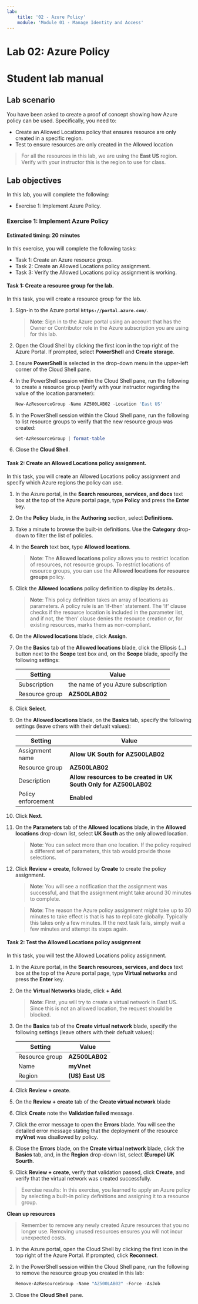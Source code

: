 ```yaml
---
lab:
    title: '02 - Azure Policy'
    module: 'Module 01 - Manage Identity and Access'
---
```


# Lab 02: Azure Policy
# Student lab manual

## Lab scenario

You have been asked to create a proof of concept showing how Azure policy can be used. Specifically, you need to:

- Create an Allowed Locations policy that ensures resource are only created in a specific region.
- Test to ensure resources are only created in the Allowed location

> For all the resources in this lab, we are using the **East US** region. Verify with your instructor this is the region to use for class. 

## Lab objectives

In this lab, you will complete the following:

- Exercise 1: Implement Azure Policy. 

### Exercise 1: Implement Azure Policy

#### Estimated timing: 20 minutes

In this exercise, you will complete the following tasks:

- Task 1: Create an Azure resource group. 
- Task 2: Create an Allowed Locations policy assignment.
- Task 3: Verify the Allowed Locations policy assignment is working. 

#### Task 1: Create a resource group for the lab. 

In this task, you will create a resource group for the lab. 

1. Sign-in to the Azure portal **`https://portal.azure.com/`**.

    >**Note**: Sign in to the Azure portal using an account that has the Owner or Contributor role in the Azure subscription you are using for this lab.

1. Open the Cloud Shell by clicking the first icon in the top right of the Azure Portal. If prompted, select **PowerShell** and **Create storage**.

1. Ensure **PowerShell** is selected in the drop-down menu in the upper-left corner of the Cloud Shell pane.

1. In the PowerShell session within the Cloud Shell pane, run the following to create a resource group (verify with your instructor regarding the value of the location parameter):

    ```powershell
    New-AzResourceGroup -Name AZ500LAB02 -Location 'East US'
    ```

1. In the PowerShell session within the Cloud Shell pane, run the following to list resource groups to verify that the new resource group was created:

    ```powershell
    Get-AzResourceGroup | format-table
    ```

1. Close the **Cloud Shell**.

#### Task 2: Create an Allowed Locations policy assignment.

In this task, you will create an Allowed Locations policy assignment and specify which Azure regions the policy can use. 

1. In the Azure portal, in the **Search resources, services, and docs** text box at the top of the Azure portal page, type **Policy** and press the **Enter** key.

1. On the **Policy** blade, in the **Authoring** section, select **Definitions**.

1. Take a minute to browse the built-in definitions. Use the **Category** drop-down to filter the list of policies.

1. In the **Search** text box, type **Allowed locations**. 

   >**Note**: The **Allowed locations** policy allows you to restrict location of resources, not resource groups. To restrict locations of resource groups, you can use the **Allowed locations for resource groups** policy.

1. Click the **Allowed locations** policy definition to display its details.. 

   >**Note**: This policy definition takes an array of locations as parameters. A policy rule is an ‘if-then’ statement. The ‘if’ clause checks if the resource location is included in the parameter list, and if not, the ‘then’ clause denies the resource creation or, for existing resources, marks them as non-compliant.

1. On the **Allowed locations** blade, click **Assign**.

1. On the **Basics** tab of the **Allowed locations** blade, click the Ellipsis (...) button next to the **Scope** text box and, on the **Scope** blade, specify the following settings:

   |Setting|Value|
   |---|---|
   |Subscription|the name of you Azure subscription|
   |Resource group|**AZ500LAB02**|

1. Click **Select**.

1. On the **Allowed locations** blade, on the **Basics** tab, specify the following settings (leave others with their defualt values):

   |Setting|Value|
   |---|---|
   |Assignment name|**Allow UK South for AZ500LAB02**|
   |Resource group|**AZ500LAB02**|
   |Description|**Allow resources to be created in UK South Only for AZ500LAB02**|
   |Policy enforcement|**Enabled**|

1. Click **Next**. 

1. On the **Parameters** tab of the **Allowed locations** blade, in the **Allowed locations** drop-down list, select **UK South** as the only allowed location. 

   >**Note**: You can select more than one location. If the policy required a different set of parameters, this tab would provide those selections. 

1. Click **Review + create**, followed by **Create** to create the policy assignment. 

   >**Note**: You will see a notification that the assignment was successful, and that the assignment might take around 30 minutes to complete.

   >**Note**: The reason the Azure policy assignment might take up to 30 minutes to take effect is that is has to replicate globally. Typically this takes only a few minutes.  If the next task fails, simply wait a few minutes and attempt its steps again.

#### Task 2: Test the Allowed Locations policy assignment

In this task, you will test the Allowed Locations policy assignment. 

1. In the Azure portal, in the **Search resources, services, and docs** text box at the top of the Azure portal page, type **Virtual networks** and press the **Enter** key.

1. On the **Virtual Networks** blade, click **+ Add**.

   >**Note**: First, you will try to create a virtual network in East US. Since this is not an allowed location, the request should be blocked. 

1. On the **Basics** tab of the **Create virtual network** blade, specify the following settings (leave others with their defualt values):

    |Setting|Value|
    |---|---|
    |Resource group|**AZ500LAB02**|
    |Name|**myVnet**|
    |Region|**(US) East US**|

1. Click **Review + create**. 

1. On the **Review + create** tab of the **Create virtual network** blade

1. Click **Create** note the **Validation failed** message. 

1. Click the error message to open the **Errors** blade. You will see the detailed error message stating that the deployment of the resource **myVnet** was disallowed by policy.

1. Close the **Errors** blade, on the **Create virtual network** blade, click the **Basics** tab, and, in the **Region** drop-down list, select **(Europe) UK Sourth**.

1. Click **Review + create**, verify that validation passed, click **Create**, and verify that the virtual network was created successfully. 

> Exercise results: In this exercise, you learned to apply an Azure policy by selecting a built-in policy definitions and assigning it to a resource group.

**Clean up resources**

> Remember to remove any newly created Azure resources that you no longer use. Removing unused resources ensures you will not incur unexpected costs.

1. In the Azure portal, open the Cloud Shell by clicking the first icon in the top right of the Azure Portal. If prompted, click **Reconnect**.

1. In the PowerShell session within the Cloud Shell pane, run the following to remove the resource group you created in this lab:
  
    ```powershell
    Remove-AzResourceGroup -Name "AZ500LAB02" -Force -AsJob
    ```

1.  Close the **Cloud Shell** pane. 

